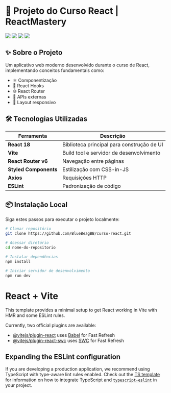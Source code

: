 # 🚀 Projeto do Curso React | ReactMastery

<div align="start">
  <img src="https://img.shields.io/badge/React-20232A?style=for-the-badge&logo=react&logoColor=61DAFB" />
  <img src="https://img.shields.io/badge/Vite-B73BFE?style=for-the-badge&logo=vite&logoColor=FFD62E" />
  <img src="https://img.shields.io/badge/JavaScript-F7DF1E?style=for-the-badge&logo=javascript&logoColor=black" />
  <img src="https://img.shields.io/badge/CSS3-1572B6?style=for-the-badge&logo=css3&logoColor=white" />
</div>

## ✨ Sobre o Projeto
Um aplicativo web moderno desenvolvido durante o curso de React, implementando conceitos fundamentais como:

- ⚛️ Componentização
- 🔁 React Hooks
- 🌐 React Router
- 🧩 APIs externas
- 📱 Layout responsivo

## 🛠️ Tecnologias Utilizadas
| Ferramenta          | Descrição                                |
|---------------------|------------------------------------------|
| **React 18**        | Biblioteca principal para construção de UI |
| **Vite**            | Build tool e servidor de desenvolvimento |
| **React Router v6** | Navegação entre páginas                  |
| **Styled Components**| Estilização com CSS-in-JS               |
| **Axios**           | Requisições HTTP                         |
| **ESLint**          | Padronização de código                   |

## 📦 Instalação Local
Siga estes passos para executar o projeto localmente:

```bash
# Clonar repositório
git clone https://github.com/BlueBeagBB/curso-react.git

# Acessar diretório
cd nome-do-repositorio

# Instalar dependências
npm install

# Iniciar servidor de desenvolvimento
npm run dev
```

# React + Vite

This template provides a minimal setup to get React working in Vite with HMR and some ESLint rules.

Currently, two official plugins are available:

- [@vitejs/plugin-react](https://github.com/vitejs/vite-plugin-react/blob/main/packages/plugin-react) uses [Babel](https://babeljs.io/) for Fast Refresh
- [@vitejs/plugin-react-swc](https://github.com/vitejs/vite-plugin-react/blob/main/packages/plugin-react-swc) uses [SWC](https://swc.rs/) for Fast Refresh

## Expanding the ESLint configuration

If you are developing a production application, we recommend using TypeScript with type-aware lint rules enabled. Check out the [TS template](https://github.com/vitejs/vite/tree/main/packages/create-vite/template-react-ts) for information on how to integrate TypeScript and [`typescript-eslint`](https://typescript-eslint.io) in your project.
